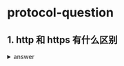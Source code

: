 # protocol-question

## 1. http 和 https 有什么区别

<details>

<summary>answer</summary>

   1. https 相对于 http 更加安全
   2. https 需要CA机构颁发的SSL证书，http不需要证书。
   3. http工作于应用层，https工作于传输层。

   > [http 和 https 区别](https://zhinan.sogou.com/guide/detail/?id=1610033535)

</details>

